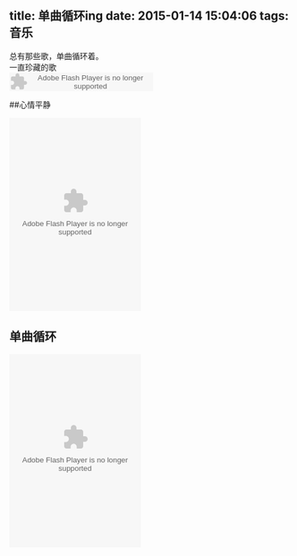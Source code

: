 title: 单曲循环ing
date: 2015-01-14 15:04:06
tags: 音乐
---
总有那些歌，单曲循环着。<br>
一直珍藏的歌<br>
<embed src="http://www.xiami.com/widget/684706_2429371/singlePlayer.swf" type="application/x-shockwave-flash" width="257" height="33" wmode="transparent"></embed>



##心情平静
<div style='height:346px;width:235px;'>
<embed src="http://www.xiami.com/widget/684706_2429371,3440144,1771362462,_235_346_FF8719_494949_0/multiPlayer.swf" type="application/x-shockwave-flash" width="235" height="346" wmode="opaque"></embed>
</div>


## 单曲循环
<div style='height:346px;width:235px;'>

<embed src="http://www.xiami.com/widget/684706_33452991_235_346_FF8719_494949_0/collectPlayer.swf" type="application/x-shockwave-flash" width="235" height="346" wmode="opaque"></embed>
</div>
